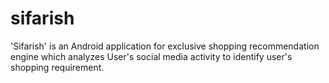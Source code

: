 # sifarish
'Sifarish' is an Android application for exclusive shopping recommendation engine which analyzes User's social media activity to identify user's shopping requirement.
